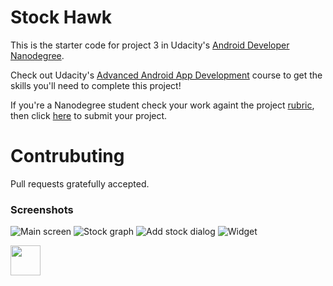 # Stock Hawk

This is the starter code for project 3 in Udacity's [Android Developer Nanodegree](https://www.udacity.com/course/android-developer-nanodegree-by-google--nd801). 

Check out Udacity's [Advanced Android App Development](https://www.udacity.com/course/advanced-android-app-development--ud855) course to get the skills you'll need to complete this project!

If you're a Nanodegree student check your work againt the project [rubric](https://review.udacity.com/#!/rubrics/140/view), then click [here](https://classroom.udacity.com/nanodegrees/nd801/parts/8011345406/project) to submit your project.

# Contrubuting

Pull requests gratefully accepted.

### Screenshots
![Main screen](https://antoniodiaz.github.io/images/stock_hawk/screen_01.png)
![Stock graph](https://antoniodiaz.github.io/images/stock_hawk/screen_02.png)
![Add stock dialog](https://antoniodiaz.github.io/images/stock_hawk/screen_03.png)
![Widget](https://antoniodiaz.github.io/images/stock_hawk/screen_04.png)

<img src="https://antoniodiaz.github.io/images/stock_hawk/screen_04.png" width="48">
